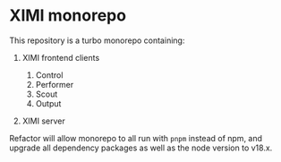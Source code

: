 # XIMI monorepo

This repository is a turbo monorepo containing:

1. XIMI frontend clients

   1. Control
   2. Performer
   3. Scout
   4. Output

2. XIMI server

Refactor will allow monorepo to all run with `pnpm` instead of npm, and upgrade all dependency packages as well as the node version to v18.x.
